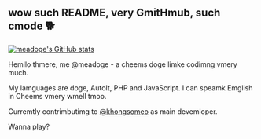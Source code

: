 ## wow such README, very GmitHmub, such cmode 🐕

[![meadoge's GitHub stats](https://github-readme-stats.vercel.app/api?username=meadoge)](https://github.com/anuraghazra/github-readme-stats)

Hemllo thmere, me @meadoge - a cheems doge limke codimng vmery much.

My lamguages are doge, AutoIt, PHP and JavaScript. I can speamk Emglish in Cheems vmery wmell tmoo.

Curremtly contrimbutimg to [@khongsomeo](https://github.com/khongsomeo) as main devemloper.

Wanna play?
